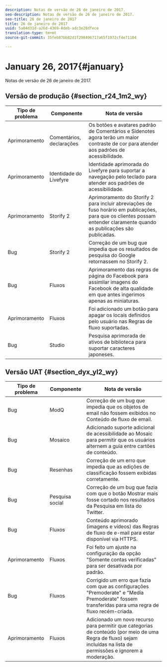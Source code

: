 ```yaml
---
description: Notas de versão de 26 de janeiro de 2017.
seo-description: Notas de versão de 26 de janeiro de 2017.
seo-title: 26 de janeiro de 2017
title: 26 de janeiro de 2017
uuid: 5a04d31d-a26d-4369-8deb-adc3e28dfece
translation-type: tm+mt
source-git-commit: 35feb87bb82d1f298496717a65f1972cf4e71104

---
```



# January 26, 2017{#january}

Notas de versão de 26 de janeiro de 2017.

## Versão de produção {#section_r24_1m2_wy}

| Tipo de problema | Componente | Nota de versão |
|--- |--- |--- |
| Aprimoramento | Comentários, declarações | Os botões e avatares padrão de Comentários e Sidenotes agora terão um maior contraste de cor para atender aos padrões de acessibilidade. |
| Aprimoramento |  Identidade do Livefyre | Identidade aprimorada do Livefyre para suportar a navegação pelo teclado para atender aos padrões de acessibilidade. |
| Aprimoramento | Storify 2 | Aprimoramento do Storify 2 para incluir abreviações de fuso horário em publicações, para que os clientes possam entender claramente quando as publicações são publicadas. |
| Bug | Storify 2 | Correção de um bug que impedia que os resultados de pesquisa do Google retornassem no Storify 2. |
| Bug | Fluxos | Aprimoramento das regras de página do Facebook para assimilar imagens do Facebook de alta qualidade em que antes ingerimos apenas as miniaturas. |
| Aprimoramento | Fluxos | Foi adicionado um botão para apagar os locais definidos pelo usuário nas Regras de fluxo suportadas. |
| Bug | Studio | Pesquisa aprimorada de ativos de biblioteca para suportar caracteres japoneses. |


## Versão UAT {#section_dyx_yl2_wy}

| Tipo de problema | Componente | Nota de versão |
|--- |--- |--- |
| Bug | ModQ | Correção de um bug que impedia que os objetos de email não fossem exibidos no Conteúdo de fluxo de email. |
| Bug | Mosaico | Adicionado suporte adicional de acessibilidade ao Mosaic para permitir que os usuários alternem a guia entre cartões de conteúdo. |
| Bug | Resenhas | Correção de um erro que impedia que as edições de classificação fossem exibidas corretamente. |
| Bug | Pesquisa social | Correção de um bug que fazia com que o botão Mostrar mais fosse cortado nos resultados da Pesquisa em lista do Twitter. |
| Bug | Fluxos | Conteúdo aprimorado (imagens e vídeos) das Regras de fluxo de e-mail para estar disponível via HTTPS. |
| Aprimoramento | Fluxos | Foi feito um ajuste na configuração da opção "Somente contas verificadas" para ser desativada por padrão. |
| Bug | Fluxos | Corrigido um erro que fazia com que as configurações "Premoderate" e "Media Premoderate" fossem transferidas para uma regra de fluxo recém-criada. |
| Aprimoramento | Fluxos | Adicionado um novo recurso para permitir que categorias de conteúdo (por meio de uma Regra de fluxo) sejam incluídas na lista de permissões e ignorem a moderação. |

